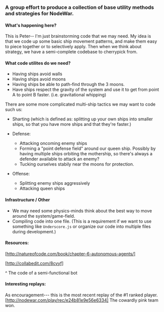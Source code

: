 ### A group effort to produce a collection of base utility methods and strategies for NodeWar.

#### What's happening here?

This is Peter-- I'm just brainstorming code that we may need.  My idea is that we code up some basic ship movement patterns, and make them easy to piece together or to selectively apply.  Then when we think about strategy, we have a semi-complete codebase to cherrypick from.


#### What code utilites do we need?

* Having ships avoid walls
* Having ships avoid moons
* Having ships be able to path-find through the 3 moons.
* Have ships respect the gravity of the system and use it to get from point A to point B faster.  (i.e. gravitational whipping)

There are some more complicated multi-ship tactics we may want to code such us:

* Sharting (which is defined as: splitting up your own ships into smaller ships, so that you have more ships and that they're faster.)

* Defense:
  * Attacking oncoming enemy ships
  * Forming a "point defense field" around our queen ship.  Possibly by having multiple ships orbiting the mothership, so there's always a defender available to attack an enemy?
  * Tucking ourselves stabily near the moons for protection.

* Offense:
  * Splitting enemy ships aggressively
  * Attacking queen ships

#### Infrastructure / Other

* We may need some physics-minds think about the best way to move around the system/game-field.
* Compiling code into one file.  (This is a requirement if we want to use something like `Underscore.js` or organize our code into multiple files during development.)

#### Resources:

[http://natureofcode.com/book/chapter-6-autonomous-agents/]

[http://collabedit.com/8cvyf]

^ The code of a semi-functional bot

#### Interesting replays:

As encouragement--- this is the most recent replay of the #1 ranked player.  [http://nodewar.com/play/rec/e24b81e9e56e6334]  The cowardly pink team won.